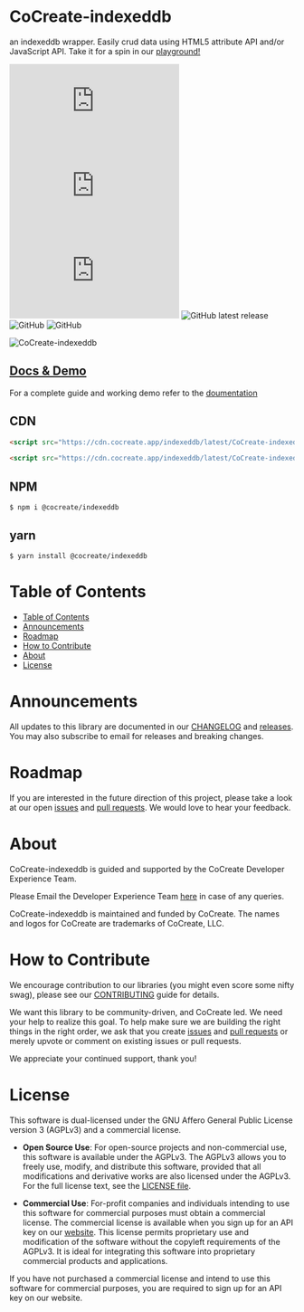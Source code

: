 # CoCreate-indexeddb

an indexeddb wrapper. Easily crud data using HTML5 attribute API and/or JavaScript API. Take it for a spin in our [playground!](https://cocreate.app/docs/indexeddb)

![min file size in bytes](https://img.badgesize.io/https://cdn.cocreate.app/indexeddb/latest/CoCreate-indexeddb.min.js?style=flat-square&label=minified&color=orange)
![gzip file size in bytes](https://img.badgesize.io/https://cdn.cocreate.app/indexeddb/latest/CoCreate-indexeddb.min.js?compression=gzip&style=flat-square&label=gzip&color=yellow)
![brotlifile size in bytes](https://img.badgesize.io/https://cdn.cocreate.app/indexeddb/latest/CoCreate-indexeddb.min.js?compression=brotli&style=flat-square&label=brotli)
![GitHub latest release](https://img.shields.io/github/v/release/CoCreate-app/CoCreate-indexeddb?style=flat-square)
![GitHub](https://img.shields.io/github/license/CoCreate-app/CoCreate-indexeddb?style=flat-square)
![GitHub](https://img.shields.io/static/v1?style=flat-square&label=&message=Hiring&color=blueviolet)

![CoCreate-indexeddb](https://cdn.cocreate.app/docs/CoCreate-indexeddb.gif)

## [Docs & Demo](https://cocreate.app/docs/indexeddb)

For a complete guide and working demo refer to the [doumentation](https://cocreate.app/docs/indexeddb)

## CDN

```html
<script src="https://cdn.cocreate.app/indexeddb/latest/CoCreate-indexeddb.min.js"></script>
```

```html
<script src="https://cdn.cocreate.app/indexeddb/latest/CoCreate-indexeddb.min.css"></script>
```

## NPM

```shell
$ npm i @cocreate/indexeddb
```

## yarn

```shell
$ yarn install @cocreate/indexeddb
```

# Table of Contents

-   [Table of Contents](#table-of-contents)
-   [Announcements](#announcements)
-   [Roadmap](#roadmap)
-   [How to Contribute](#how-to-contribute)
-   [About](#about)
-   [License](#license)

<a name="announcements"></a>

# Announcements

All updates to this library are documented in our [CHANGELOG](https://github.com/CoCreate-app/CoCreate-indexeddb/blob/master/CHANGELOG.md) and [releases](https://github.com/CoCreate-app/CoCreate-indexeddb/releases). You may also subscribe to email for releases and breaking changes.

<a name="roadmap"></a>

# Roadmap

If you are interested in the future direction of this project, please take a look at our open [issues](https://github.com/CoCreate-app/CoCreate-indexeddb/issues) and [pull requests](https://github.com/CoCreate-app/CoCreate-indexeddb/pulls). We would love to hear your feedback.

<a name="about"></a>

# About

CoCreate-indexeddb is guided and supported by the CoCreate Developer Experience Team.

Please Email the Developer Experience Team [here](mailto:develop@cocreate.app) in case of any queries.

CoCreate-indexeddb is maintained and funded by CoCreate. The names and logos for CoCreate are trademarks of CoCreate, LLC.

<a name="contribute"></a>

# How to Contribute

We encourage contribution to our libraries (you might even score some nifty swag), please see our [CONTRIBUTING](https://github.com/CoCreate-app/CoCreate-indexeddb/blob/master/CONTRIBUTING.md) guide for details.

We want this library to be community-driven, and CoCreate led. We need your help to realize this goal. To help make sure we are building the right things in the right order, we ask that you create [issues](https://github.com/CoCreate-app/CoCreate-indexeddb/issues) and [pull requests](https://github.com/CoCreate-app/CoCreate-indexeddb/pulls) or merely upvote or comment on existing issues or pull requests.

We appreciate your continued support, thank you!

<a name="license"></a>

# License

This software is dual-licensed under the GNU Affero General Public License version 3 (AGPLv3) and a commercial license.

-   **Open Source Use**: For open-source projects and non-commercial use, this software is available under the AGPLv3. The AGPLv3 allows you to freely use, modify, and distribute this software, provided that all modifications and derivative works are also licensed under the AGPLv3. For the full license text, see the [LICENSE file](https://github.com/CoCreate-app/CoCreate-indexeddb/blob/master/LICENSE).

-   **Commercial Use**: For-profit companies and individuals intending to use this software for commercial purposes must obtain a commercial license. The commercial license is available when you sign up for an API key on our [website](https://cocreate.app). This license permits proprietary use and modification of the software without the copyleft requirements of the AGPLv3. It is ideal for integrating this software into proprietary commercial products and applications.

If you have not purchased a commercial license and intend to use this software for commercial purposes, you are required to sign up for an API key on our website.
